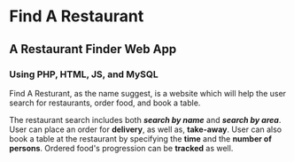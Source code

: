 # Find A Restaurant
## A Restaurant Finder Web App
### Using PHP, HTML, JS, and MySQL
Find A Resturant, as the name suggest, is a website which will help the user search for restaurants, order food, and book a table.

The restaurant search includes both ***search by name*** and ***search by area***.
User can place an order for **delivery**, as well as, **take-away**.
User can also book a table at the restaurant by specifying the **time** and the **number of persons**.
Ordered food's progression can be **tracked** as well.